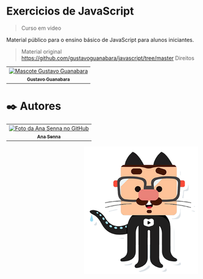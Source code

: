 # Exercicios de JavaScript
 > Curso em video

Material público para o ensino básico de JavaScript para alunos iniciantes. 
> Material original https://github.com/gustavoguanabara/javascript/tree/master
> Direitos
<table>
  <tr>
    <td align="center">
      <a href="https://github.com/gustavoguanabara">
        <img src="imagens/mascote.png" width="100px;" alt="Mascote Gustavo Guanabara"/><br>
        <sub>
          <b>Gustavo Guanabara</b>
        </sub>
      </a>
    </td>
  </tr>
</table>


>  
# ✒️ Autores

<table>
  <tr>
    <td align="center">
      <a href="https://github.com/Anasenna01">
        <img src="https://github.com/Anasenna01/Portfolio/assets/109535627/e7d9318f-2280-4317-94e7-ce4dd922e76e" width="100px;" alt="Foto da Ana Senna no GitHub"/><br>
        <sub>
          <b>Ana Senna</b>
        </sub>
      </a>
    </td>
  </tr>
</table>

<img src="img/mascote.png" align="right" width="300">
